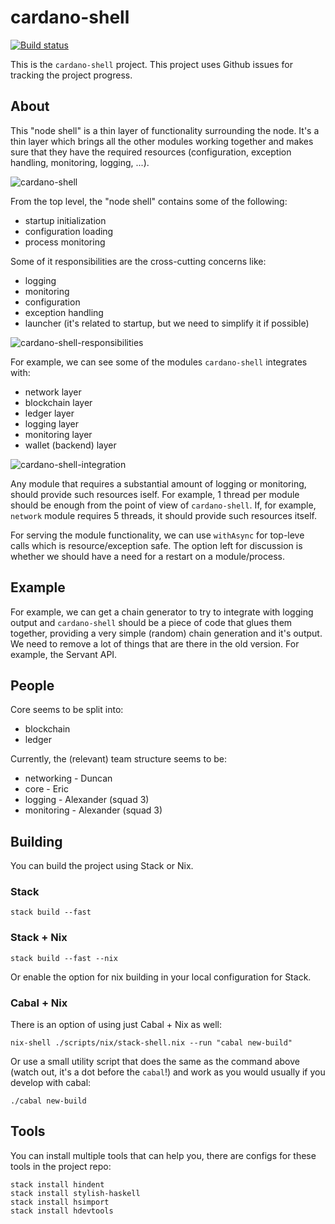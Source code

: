 # cardano-shell

[![Build status](https://badge.buildkite.com/5e4cd5ff2fd87975136914d037c409618deb4d8ed6579f8635.svg)](https://buildkite.com/input-output-hk/cardano-shell)

This is the `cardano-shell` project.
This project uses Github issues for tracking the project progress.

## About

This "node shell" is a thin layer of functionality surrounding the node.
It's a thin layer which brings all the other modules working together and makes sure that they have the required resources (configuration, exception handling, monitoring, logging, ...).

![cardano-shell](https://user-images.githubusercontent.com/6264437/47286557-70baf200-d5ef-11e8-8fe7-8584a9d6ae44.jpg)

From the top level, the "node shell" contains some of the following:
- startup initialization
- configuration loading
- process monitoring

Some of it responsibilities are the cross-cutting concerns like:
- logging
- monitoring
- configuration
- exception handling
- launcher (it's related to startup, but we need to simplify it if possible)

![cardano-shell-responsibilities](https://user-images.githubusercontent.com/6264437/47286789-736a1700-d5f0-11e8-9056-514101b237f0.jpg)

For example, we can see some of the modules `cardano-shell` integrates with:
- network layer
- blockchain layer
- ledger layer
- logging layer
- monitoring layer
- wallet (backend) layer

![cardano-shell-integration](https://user-images.githubusercontent.com/6264437/47286815-88df4100-d5f0-11e8-92a7-c807b6d3b47a.jpg)


Any module that requires a substantial amount of logging or monitoring, should provide such resources iself.
For example, 1 thread per module should be enough from the point of view of `cardano-shell`.
If, for example, `network` module requires 5 threads, it should provide such resources itself.

For serving the module functionality, we can use `withAsync` for top-leve calls which is resource/exception safe.
The option left for discussion is whether we should have a need for a restart on a module/process.

## Example

For example, we can get a chain generator to try to integrate with logging output and `cardano-shell` should be a piece of code that glues them together, providing a very simple (random) chain generation and it's output.
We need to remove a lot of things that are there in the old version. For example, the Servant API.

## People

Core seems to be split into:
- blockchain
- ledger

Currently, the (relevant) team structure seems to be:
- networking    - Duncan
- core          - Eric
- logging       - Alexander (squad 3)
- monitoring    - Alexander (squad 3)

## Building

You can build the project using Stack or Nix.

### Stack

```
stack build --fast
```

### Stack + Nix

```
stack build --fast --nix
```

Or enable the option for nix building in your local configuration for Stack.

### Cabal + Nix

There is an option of using just Cabal + Nix as well:
```
nix-shell ./scripts/nix/stack-shell.nix --run "cabal new-build"
```

Or use a small utility script that does the same as the command above (watch out, it's a dot before the `cabal`!) and work as you would usually if you develop with cabal:
```
./cabal new-build
```

## Tools

You can install multiple tools that can help you, there are configs for these tools in the project repo:
```
stack install hindent
stack install stylish-haskell
stack install hsimport
stack install hdevtools
```



